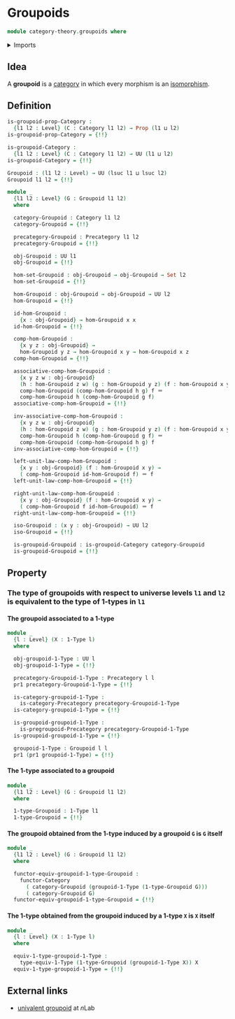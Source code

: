 # Groupoids

```agda
module category-theory.groupoids where
```

<details><summary>Imports</summary>

```agda
open import category-theory.categories
open import category-theory.functors-categories
open import category-theory.isomorphisms-in-categories
open import category-theory.isomorphisms-in-precategories
open import category-theory.precategories
open import category-theory.pregroupoids

open import foundation.1-types
open import foundation.contractible-types
open import foundation.dependent-pair-types
open import foundation.equivalences
open import foundation.function-types
open import foundation.functoriality-dependent-pair-types
open import foundation.fundamental-theorem-of-identity-types
open import foundation.identity-types
open import foundation.iterated-dependent-pair-types
open import foundation.propositions
open import foundation.sets
open import foundation.type-arithmetic-dependent-pair-types
open import foundation.universe-levels
```

</details>

## Idea

A **groupoid** is a [category](category-theory.categories.md) in which every
morphism is an [isomorphism](category-theory.isomorphisms-in-categories.md).

## Definition

```agda
is-groupoid-prop-Category :
  {l1 l2 : Level} (C : Category l1 l2) → Prop (l1 ⊔ l2)
is-groupoid-prop-Category = {!!}

is-groupoid-Category :
  {l1 l2 : Level} (C : Category l1 l2) → UU (l1 ⊔ l2)
is-groupoid-Category = {!!}

Groupoid : (l1 l2 : Level) → UU (lsuc l1 ⊔ lsuc l2)
Groupoid l1 l2 = {!!}

module _
  {l1 l2 : Level} (G : Groupoid l1 l2)
  where

  category-Groupoid : Category l1 l2
  category-Groupoid = {!!}

  precategory-Groupoid : Precategory l1 l2
  precategory-Groupoid = {!!}

  obj-Groupoid : UU l1
  obj-Groupoid = {!!}

  hom-set-Groupoid : obj-Groupoid → obj-Groupoid → Set l2
  hom-set-Groupoid = {!!}

  hom-Groupoid : obj-Groupoid → obj-Groupoid → UU l2
  hom-Groupoid = {!!}

  id-hom-Groupoid :
    {x : obj-Groupoid} → hom-Groupoid x x
  id-hom-Groupoid = {!!}

  comp-hom-Groupoid :
    {x y z : obj-Groupoid} →
    hom-Groupoid y z → hom-Groupoid x y → hom-Groupoid x z
  comp-hom-Groupoid = {!!}

  associative-comp-hom-Groupoid :
    {x y z w : obj-Groupoid}
    (h : hom-Groupoid z w) (g : hom-Groupoid y z) (f : hom-Groupoid x y) →
    comp-hom-Groupoid (comp-hom-Groupoid h g) f ＝
    comp-hom-Groupoid h (comp-hom-Groupoid g f)
  associative-comp-hom-Groupoid = {!!}

  inv-associative-comp-hom-Groupoid :
    {x y z w : obj-Groupoid}
    (h : hom-Groupoid z w) (g : hom-Groupoid y z) (f : hom-Groupoid x y) →
    comp-hom-Groupoid h (comp-hom-Groupoid g f) ＝
    comp-hom-Groupoid (comp-hom-Groupoid h g) f
  inv-associative-comp-hom-Groupoid = {!!}

  left-unit-law-comp-hom-Groupoid :
    {x y : obj-Groupoid} (f : hom-Groupoid x y) →
    ( comp-hom-Groupoid id-hom-Groupoid f) ＝ f
  left-unit-law-comp-hom-Groupoid = {!!}

  right-unit-law-comp-hom-Groupoid :
    {x y : obj-Groupoid} (f : hom-Groupoid x y) →
    ( comp-hom-Groupoid f id-hom-Groupoid) ＝ f
  right-unit-law-comp-hom-Groupoid = {!!}

  iso-Groupoid : (x y : obj-Groupoid) → UU l2
  iso-Groupoid = {!!}

  is-groupoid-Groupoid : is-groupoid-Category category-Groupoid
  is-groupoid-Groupoid = {!!}
```

## Property

### The type of groupoids with respect to universe levels `l1` and `l2` is equivalent to the type of 1-types in `l1`

#### The groupoid associated to a 1-type

```agda
module _
  {l : Level} (X : 1-Type l)
  where

  obj-groupoid-1-Type : UU l
  obj-groupoid-1-Type = {!!}

  precategory-Groupoid-1-Type : Precategory l l
  pr1 precategory-Groupoid-1-Type = {!!}

  is-category-groupoid-1-Type :
    is-category-Precategory precategory-Groupoid-1-Type
  is-category-groupoid-1-Type = {!!}

  is-groupoid-groupoid-1-Type :
    is-pregroupoid-Precategory precategory-Groupoid-1-Type
  is-groupoid-groupoid-1-Type = {!!}

  groupoid-1-Type : Groupoid l l
  pr1 (pr1 groupoid-1-Type) = {!!}
```

#### The 1-type associated to a groupoid

```agda
module _
  {l1 l2 : Level} (G : Groupoid l1 l2)
  where

  1-type-Groupoid : 1-Type l1
  1-type-Groupoid = {!!}
```

#### The groupoid obtained from the 1-type induced by a groupoid `G` is `G` itself

```agda
module _
  {l1 l2 : Level} (G : Groupoid l1 l2)
  where

  functor-equiv-groupoid-1-type-Groupoid :
    functor-Category
      ( category-Groupoid (groupoid-1-Type (1-type-Groupoid G)))
      ( category-Groupoid G)
  functor-equiv-groupoid-1-type-Groupoid = {!!}
```

#### The 1-type obtained from the groupoid induced by a 1-type `X` is `X` itself

```agda
module _
  {l : Level} (X : 1-Type l)
  where

  equiv-1-type-groupoid-1-Type :
    type-equiv-1-Type (1-type-Groupoid (groupoid-1-Type X)) X
  equiv-1-type-groupoid-1-Type = {!!}
```

## External links

- [univalent groupoid](https://ncatlab.org/nlab/show/univalent+groupoid) at
  $n$Lab
